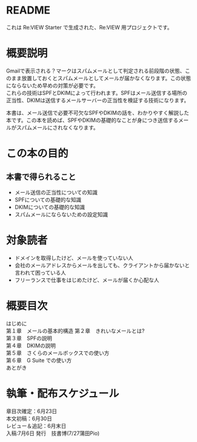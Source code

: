 # README
これは Re:VIEW Starter で生成された、Re:VIEW 用プロジェクトです。  

# 概要説明
Gmailで表示される？マークはスパムメールとして判定される前段階の状態、このまま放置しておくとスパムメールとしてメールが届かなくなります。この状態にならないため早めの対策が必要です。  
これらの技術はSPFとDKIMによって行われます。SPFはメール送信する場所の正当性、DKIMは送信するメールサーバーの正当性を検証する技術になります。

本書は、メール送信で必要不可欠なSPFやDKIMの話を、わかりやすく解説した本です。この本を読めば、SPFやDKIMの基礎的なことが身につき送信するメールがスパムメールにされなくなります。

# この本の目的

## 本書で得られること
 - メール送信の正当性についての知識
 - SPFについての基礎的な知識
 - DKIMについての基礎的な知識
 - スパムメールにならないための設定知識

# 対象読者
 - ドメインを取得したけど、メールを使っていない人
 - 会社のメールアドレスからメールを出しても、クライアントから届かないと言われて困っている人
 - フリーランスで仕事をはじめたけど、メールが届くか心配な人


# 概要目次
はじめに   
第１章　メールの基本的構造
第２章　きれいなメールとは?  
第３章　SPFの説明  
第４章　DKIMの説明   
第５章　さくらのメールボックスでの使い方  
第６章　G Suite での使い方  
あとがき   

# 執筆・配布スケジュール
章目次確定：6月23日  
本文初稿：6月30日  
レビュー＆追記：6月末日  
入稿:7月6日 発行　技書博(7/27蒲田Pio)
